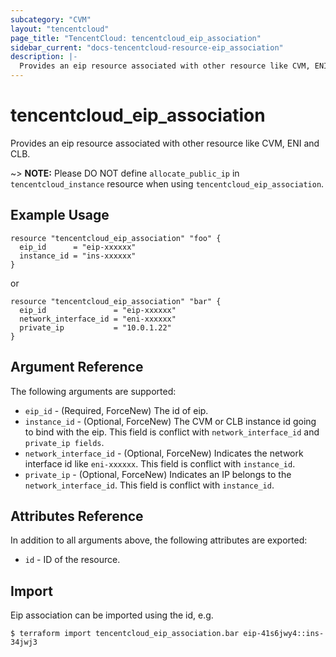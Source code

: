 ```yaml
---
subcategory: "CVM"
layout: "tencentcloud"
page_title: "TencentCloud: tencentcloud_eip_association"
sidebar_current: "docs-tencentcloud-resource-eip_association"
description: |-
  Provides an eip resource associated with other resource like CVM, ENI and CLB.
---
```


# tencentcloud_eip_association

Provides an eip resource associated with other resource like CVM, ENI and CLB.

~> **NOTE:** Please DO NOT define `allocate_public_ip` in `tencentcloud_instance` resource when using `tencentcloud_eip_association`.

## Example Usage

```hcl
resource "tencentcloud_eip_association" "foo" {
  eip_id      = "eip-xxxxxx"
  instance_id = "ins-xxxxxx"
}
```

or

```hcl
resource "tencentcloud_eip_association" "bar" {
  eip_id               = "eip-xxxxxx"
  network_interface_id = "eni-xxxxxx"
  private_ip           = "10.0.1.22"
}
```

## Argument Reference

The following arguments are supported:

* `eip_id` - (Required, ForceNew) The id of eip.
* `instance_id` - (Optional, ForceNew) The CVM or CLB instance id going to bind with the eip. This field is conflict with `network_interface_id` and `private_ip fields`.
* `network_interface_id` - (Optional, ForceNew) Indicates the network interface id like `eni-xxxxxx`. This field is conflict with `instance_id`.
* `private_ip` - (Optional, ForceNew) Indicates an IP belongs to the `network_interface_id`. This field is conflict with `instance_id`.

## Attributes Reference

In addition to all arguments above, the following attributes are exported:

* `id` - ID of the resource.



## Import

Eip association can be imported using the id, e.g.

```
$ terraform import tencentcloud_eip_association.bar eip-41s6jwy4::ins-34jwj3
```

